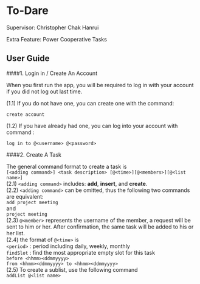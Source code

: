 To-Dare
===================


Supervisor: 	Christopher Chak Hanrui

Extra Feature: 	Power Cooperative Tasks



User Guide
-------------

####1. Login in / Create An Account

When you first run the app, you will be required to log in with your account if you did not log out last time.

(1.1) 	If you do not have one, you can create one with the command:

```create account```

(1.2) 	If you have already had one, you can log into your account with command :

```log in to @<username> @<password>```


####2. Create A Task

The general command format to create a task is<br />
```[<adding command>] <task description> [@<time>][@<members>][@<list name>]```<br />
(2.1) 	```<adding command>``` includes: **add**, **insert**, and **create**.<br />
(2.2) 	```<adding command>``` can be omitted, thus the following two commands are equivalent:<br />
```add project meeting```<br />
and<br />
```project meeting```<br />
(2.3) 	```@<member>``` represents the username of the member, a request will be sent to him or her. After confirmation, the same task will be added to his or her list.<br />
(2.4) 	the format of ```@<time>``` is<br />
	```<period>```	: period including daily, weekly, monthly<br />
	```findSlot```	: find the most appropriate empty slot for this task<br />
	```before <hhmm><ddmmyyyy>```<br />
	```from <hhmm><ddmmyyyy> to <hhmm><ddmmyyyy>```<br />
(2.5) 	To create a sublist, use the following command<br />
	```addList @<list name>```<br />

